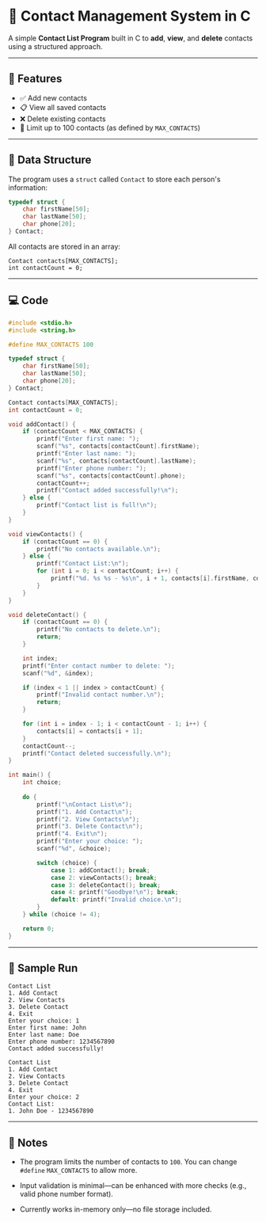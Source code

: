 # 📇 Contact Management System in C

A simple **Contact List Program** built in C to **add**, **view**, and **delete** contacts using a structured approach.

---

## 🔧 Features

- ✅ Add new contacts  
- 📋 View all saved contacts  
- ❌ Delete existing contacts  
- 🚫 Limit up to 100 contacts (as defined by `MAX_CONTACTS`)

---

## 🧱 Data Structure

The program uses a `struct` called `Contact` to store each person's information:

```c
typedef struct {
    char firstName[50];
    char lastName[50];
    char phone[20];
} Contact;
```
All contacts are stored in an array:
```
Contact contacts[MAX_CONTACTS];
int contactCount = 0;
```

---
## 💻 Code
```c
#include <stdio.h>
#include <string.h>

#define MAX_CONTACTS 100

typedef struct {
    char firstName[50];
    char lastName[50];
    char phone[20];
} Contact;

Contact contacts[MAX_CONTACTS];
int contactCount = 0;

void addContact() {
    if (contactCount < MAX_CONTACTS) {
        printf("Enter first name: ");
        scanf("%s", contacts[contactCount].firstName);
        printf("Enter last name: ");
        scanf("%s", contacts[contactCount].lastName);
        printf("Enter phone number: ");
        scanf("%s", contacts[contactCount].phone);
        contactCount++;
        printf("Contact added successfully!\n");
    } else {
        printf("Contact list is full!\n");
    }
}

void viewContacts() {
    if (contactCount == 0) {
        printf("No contacts available.\n");
    } else {
        printf("Contact List:\n");
        for (int i = 0; i < contactCount; i++) {
            printf("%d. %s %s - %s\n", i + 1, contacts[i].firstName, contacts[i].lastName, contacts[i].phone);
        }
    }
}

void deleteContact() {
    if (contactCount == 0) {
        printf("No contacts to delete.\n");
        return;
    }

    int index;
    printf("Enter contact number to delete: ");
    scanf("%d", &index);

    if (index < 1 || index > contactCount) {
        printf("Invalid contact number.\n");
        return;
    }

    for (int i = index - 1; i < contactCount - 1; i++) {
        contacts[i] = contacts[i + 1];
    }
    contactCount--;
    printf("Contact deleted successfully.\n");
}

int main() {
    int choice;
    
    do {
        printf("\nContact List\n");
        printf("1. Add Contact\n");
        printf("2. View Contacts\n");
        printf("3. Delete Contact\n");
        printf("4. Exit\n");
        printf("Enter your choice: ");
        scanf("%d", &choice);

        switch (choice) {
            case 1: addContact(); break;
            case 2: viewContacts(); break;
            case 3: deleteContact(); break;
            case 4: printf("Goodbye!\n"); break;
            default: printf("Invalid choice.\n");
        }
    } while (choice != 4);

    return 0;
}
```

---
## 🧪 Sample Run

```
Contact List
1. Add Contact
2. View Contacts
3. Delete Contact
4. Exit
Enter your choice: 1
Enter first name: John
Enter last name: Doe
Enter phone number: 1234567890
Contact added successfully!

Contact List
1. Add Contact
2. View Contacts
3. Delete Contact
4. Exit
Enter your choice: 2
Contact List:
1. John Doe - 1234567890
```

---
## 📌 Notes
- The program limits the number of contacts to `100`. You can change `#define` `MAX_CONTACTS` to allow more.

- Input validation is minimal—can be enhanced with more checks (e.g., valid phone number format).

- Currently works in-memory only—no file storage included.
